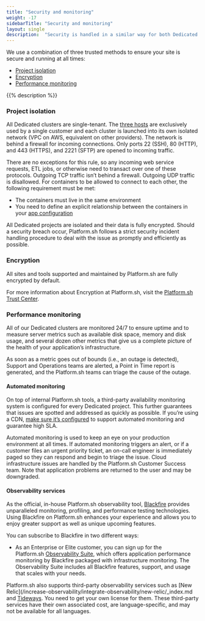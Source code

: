 ```yaml
---
title: "Security and monitoring"
weight: -17
sidebarTitle: "Security and monitoring"
layout: single
description:  "Security is handled in a similar way for both Dedicated Gen 2 and Dedicated Gen 3 projects, with strict procedures that are followed to handle incidents."
---
```


We use a combination of three trusted methods to ensure your site is secure and running at all times: 

- [Project isolation](#project-isolation)
- [Encryption](#encryption)
- [Performance monitoring](#performance-monitoring)

{{% description %}}

### Project isolation 

All Dedicated clusters are single-tenant. The [three hosts](/dedicated-environments/dedicated-gen-2/overview.md) are exclusively used by a single customer and each cluster is launched into its own isolated network (VPC on AWS, equivalent on other providers). The network is behind a firewall for incoming connections. Only ports 22 (SSH), 80 (HTTP), and 443 (HTTPS), and 2221 (SFTP) are opened to incoming traffic.

There are no exceptions for this rule, so any incoming web service requests, ETL jobs, or otherwise need to transact over one of these protocols. Outgoing TCP traffic isn’t behind a firewall. Outgoing UDP traffic is disallowed. For containers to be allowed to connect to each other, the following requirement must be met:

-   The containers must live in the same environment
-   You need to define an explicit relationship between the containers in your [app configuration](/create-apps/app-reference/single-runtime-image.md#relationships)

All Dedicated projects are isolated and their data is fully encrypted. Should a security breach occur, Platform.sh follows a strict security incident handling procedure to deal with the issue as promptly and efficiently as possible.

### Encryption 

All sites and tools supported and maintained by Platform.sh are fully encrypted by default. 

For more information about Encryption at Platform.sh, visit the [Platform.sh Trust Center](https://platform.sh/trust-center/security/encryption/).

### Performance monitoring

All of our Dedicated clusters are monitored 24/7 to ensure uptime and to measure server metrics such as available disk space, memory and disk usage, and several dozen other metrics that give us a complete picture of the health of your application’s infrastructure. 

As soon as a metric goes out of bounds (i.e., an outage is detected), Support and Operations teams are alerted, a Point in Time report is generated, and the Platform.sh teams can triage the cause of the outage.

#### Automated monitoring

On top of internal Platform.sh tools, a third-party availability monitoring system is configured for every Dedicated project. This further guarantees that issues are spotted and addressed as quickly as possible. If you’re using a CDN, [make sure it’s configured](/domains/cdn/_index.md#configure-your-cdn-to-support-high-sla) to support automated monitoring and guarantee high SLA.

Automated monitoring is used to keep an eye on your production environment at all times. If automated monitoring triggers an alert, or if a customer files an urgent priority ticket, an on-call engineer is immediately paged so they can respond and begin to triage the issue.
Cloud infrastructure issues are handled by the Platform.sh Customer Success team. Note that application problems are returned to the user and may be downgraded.

#### Observability services

As the official, in-house Platform.sh observability tool, [Blackfire](/increase-observability/integrate-observability/blackfire.md) provides unparalleled monitoring, profiling, and performance testing technologies. Using Blackfire on Platform.sh enhances your experience and allows you to enjoy greater support as well as unique upcoming features.

You can subscribe to Blackfire in two different ways:

-   As an Enterprise or Elite customer, you can sign up for the Platform.sh [Observability Suite](https://platform.sh/features/observability-suite/), which offers application performance monitoring by Blackfire packaged with infrastructure monitoring. The Observability Suite includes all Blackfire features, support, and usage that scales with your needs. 

Platform.sh also supports third-party observability services such as [New Relic](/increase-observability/integrate-observability/new-relic/_index.md and [Tideways](/increase-observability/integrate-observability/tideways.md). You need to get your own license for them. These third-party services have their own associated cost, are language-specific, and may not be available for all languages.